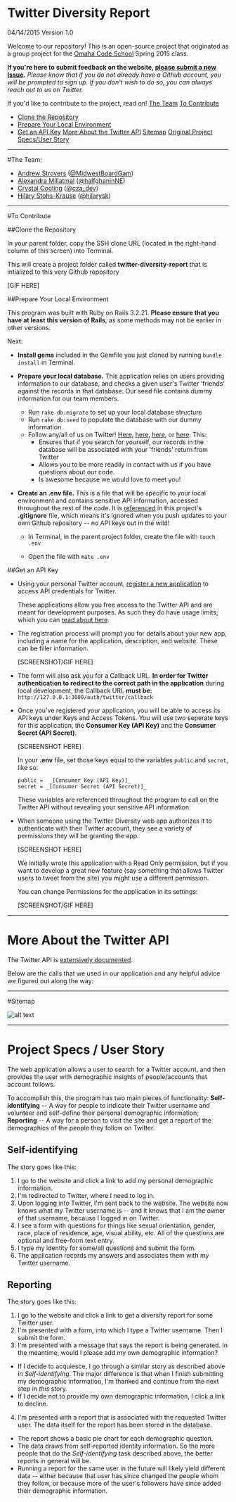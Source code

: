 # Twitter Diversity Report

04/14/2015
Version 1.0

Welcome to our repository! This is an open-source project that originated as a group project for the  [Omaha Code School](http://www.omahacodeschool.com) Spring 2015 class.

**If you're here to submit feedback on the website, [please submit a new Issue](https://github.com/omahacodeschool/twitter-diversity-report/issues).** _Please know that if you do not already have a Github account, you will be prompted to sign up. If you don't wish to do so, you can always reach out to us on Twitter._

If you'd like to contribute to the project, read on!
[The Team](#team)
[To Contribute](#contribute)
- [Clone the Repository](#clone)
- [Prepare Your Local Environment](#localenv)
- [Get an API Key](#apikey)
[More About the Twitter API](#more)
[Sitemap](#sitemap)
[Original Project Specs/User Story](#specs)


---

#The Team:<a name="team"></a>

- [Andrew Strovers](http://github.com/ADStrovers) ([@MidwestBoardGam](http://twitter.com/midwestboardgam))
- [Alexandra Millatmal](http://github.com/halfghaninne) ([@halfghaninNE](http://twitter.com/halfghaninne))
- [Crystal Cooling](http://github.com/coolingcza) ([@cza_dev](http://twitter.com/cza_dev))
- [Hilary Stohs-Krause](http://github.com/hilarysk) ([@hilarysk](http://twitter.com/hilarysk))

---

#To Contribute<a name="contribute"></a>

##Clone the Repository<a name="clone"></a>

In your parent folder, copy the SSH clone URL (located in the right-hand column of this screen) into Terminal.

This will create a project folder called **twitter-diversity-report** that is intialized to this very Github repository

[GIF HERE]

##Prepare Your Local Environment<a name="localenv"></a>

This program was built with Ruby on Rails 3.2.21. **Please ensure that you have at least this version of Rails**, as some methods may not be earlier in other versions.

Next:

* **Install gems** included in the Gemfile you just cloned by running `bundle install` in Terminal.

* **Prepare your local database.** This application relies on users providing information to our database, and checks a given user's Twitter 'friends' against the records in that database. Our seed file contains dummy information for our team members. 
  * Run `rake db:migrate` to set up your local database structure
  * Run `rake db:seed` to populate the database with our dummy information
  * Follow any/all of us on Twitter! [Here](http://twitter.com/midwestboardgam), [here](http://twitter.com/halfghaninne), [here](http://twitter.com/cza_dev), or [here](http://twitter.com/hilarysk). This:
    * Ensures that if you search for yourself, our records in the database will be associated with your 'friends' return from Twitter
	* Allows you to be more readily in contact with us if you have questions about our code.
	* Is awesome because we would love to meet you!

* **Create an .env file.** This is a file that will be specific to your local environment and contains sensitive API information, accessed throughout the rest of the code. It is [referenced](https://github.com/omahacodeschool/twitter-diversity-report/blob/master/.gitignore#L18) in this project's **.gitignore** file, which means it's ignored when you push updates to your own Github repository -- no API keys out in the wild!

  * In Terminal, in the parent project folder, create the file with `touch .env`

  * Open the file with `mate .env` 


##Get an API Key<a name="apikey"></a>

* Using your personal Twitter account, [register a new application](https://apps.twitter.com/app/new) to access API credentials for Twitter.
	
	These applications allow you free access to the Twitter API and are meant for development purposes. As such they do have usage limits, which you can [read about here](https://dev.twitter.com/rest/public/rate-limiting).

* The registration process will prompt you for details about your new app, including a name for the application, description, and website. These can be filler information.

	[SCREENSHOT/GIF HERE]

* The form will also ask you for a Callback URL. **In order for Twitter authentication to redirect to the correct path in the application** during local development, the Callback URL **must be:** `http://127.0.0.1:3000/auth/twitter/callback` 

* Once you've registered your application, you will be able to access its API keys under Keys and Access Tokens. You will use two seperate keys for this application, the **Consumer Key (API Key)** and the **Consumer Secret (API Secret)**.
	
	[SCREENSHOT HERE]
	
	In your **.env** file, set those keys equal to the variables `public` and `secret`, like so:

	```
	public =  _[Consumer Key (API Key)]_
	secret = _[Consumer Secret (API Secret)]_
	```
	
	These variables are referenced throughout the program to call on the Twitter API without revealing your sensitive API information.

* When someone using the Twitter Diversity web app authorizes it to authenticate with their Twitter account, they see a variety of permissions they will be granting the app. 
	
	[SCREENSHOT HERE]
	
	We initially wrote this application with a Read Only permission, but if you want to develop a great new feature (say something that allows Twitter users to tweet from the site) you might use a different permission.
	
	You can change Permissions for the application in its settings:
	
	[SCREENSHOT/GIF HERE]


---

# More About the Twitter API<a name="more"></a>

The Twitter API is [extensively documented](https://dev.twitter.com/rest/public). 

Below are the calls that we used in our application and any helpful advice we figured out along the way:



---

#Sitemap<a name="sitemap"></a>

![alt text](http://i.imgur.com/8bzl2of.jpg "sitemap")

---

# Project Specs / User Story<a name="specs"></a>
The web application allows a user to search for a Twitter account, and then provides the user with demographic insights of people/accounts that account follows. 

To accomplish this, the program has two main pieces of functionality: **Self-identifying** -- A way for people to indicate their Twitter username and volunteer and self-define their personal demographic information; **Reporting** -- A way for a person to visit the site and get a report of the demographics of the people they follow on Twitter.

## Self-identifying

The story goes like this:

1. I go to the website and click a link to add my personal demographic information.
2. I'm redirected to Twitter, where I need to log in.
3. Upon logging into Twitter, I'm sent back to the website. The website now knows what my Twitter username is -- and it knows that I am the owner of that username, because I logged in on Twitter.
4. I see a form with questions for things like sexual orientation, gender, race, place of residence, age, visual ability, etc. All of the questions are optional and free-form text entry.
5. I type my identity for some/all questions and submit the form.
6. The application records my answers and associates them with my Twitter username.

##  Reporting

The story goes like this:

1. I go to the website and click a link to get a diversity report for some Twitter user.
2. I'm presented with a form, into which I type a Twitter username. Then I submit the form.
3. I'm presented with a message that says the report is being generated. In the meantime, would I please add my own demographic information?
  - If I decide to acquiesce, I go through a similar story as described above in _Self-identifying_. The major difference is that when I finish submitting my demographic information, I'm thanked and continue from the next step in _this_ story.
  - If I decide not to provide my own demographic information, I click a link to decline.
4. I'm presented with a report that is associated with the requested Twitter user. The data itself for the report has been stored in the database.
  - The report shows a basic pie chart for each demographic question.
  - The data draws from self-reported identity information. So the more people that do the _Self-identifying_ task described above, the better reports in general will be.
  - Running a report for the same user in the future will likely yield different data -- either because that user has since changed the people whom they follow, or because more of the user's followers have since added their demographic information.
